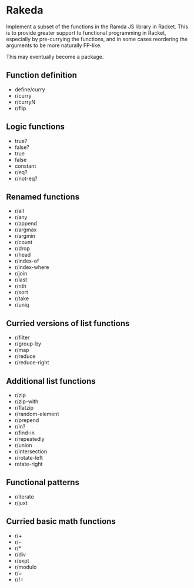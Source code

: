 # Rakeda

Implement a subset of the functions in the Ramda JS library in Racket.  This is to provide greater support to functional programming in Racket, especially by pre-currying the functions, and in some cases reordering the arguments to be more naturally FP-like.

This may eventually become a package.

## Function definition

- define/curry
- r/curry
- r/curryN
- r/flip

## Logic functions

- true?
- false?
- true
- false
- constant
- r/eq?
- r/not-eq?

## Renamed functions

- r/all
- r/any
- r/append
- r/argmax
- r/argmin
- r/count
- r/drop
- r/head
- r/index-of
- r/index-where
- r/join
- r/last
- r/nth
- r/sort
- r/take
- r/uniq

## Curried versions of list functions

- r/filter
- r/group-by
- r/map
- r/reduce
- r/reduce-right

## Additional list functions

- r/zip
- r/zip-with
- r/flatzip
- r/random-element
- r/prepend
- r/in?
- r/find-in
- r/repeatedly
- r/union
- r/intersection
- r/rotate-left
- rotate-right

## Functional patterns

- r/iterate
- r/juxt

## Curried basic math functions

- r/+
- r/-
- r/*
- r/div
- r/expt
- r/modulo
- r/=
- r/!=

